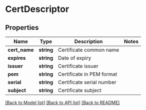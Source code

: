 # CertDescriptor

## Properties
Name | Type | Description | Notes
------------ | ------------- | ------------- | -------------
**cert_name** | **string** | Certificate common name | 
**expires** | **string** | Date of expiry | 
**issuer** | **string** | Certificate issuer | 
**pem** | **string** | Certificate in PEM format | 
**serial** | **string** | Certificate serial number | 
**subject** | **string** | Certificate subject | 

[[Back to Model list]](../README.md#documentation-for-models) [[Back to API list]](../README.md#documentation-for-api-endpoints) [[Back to README]](../README.md)


